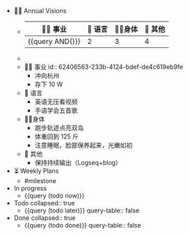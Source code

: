 - 🏳‍🌈 Annual Visions
	- |👨‍🔧 事业|🧿 语言|🤸‍♂️身体|🎈 其他|
	  |---|---|---|---|
	  | {{query AND()}} |2|3|4|
	-
	- 👨‍🔧 事业
	  id:: 62406563-233b-4124-bdef-de4c619eb9fe
		- 冲向杭州
		- 存下 10 W
	- 🧿 语言
		- 英语无压看视频
		- 手语学会五首歌
	- 🤸‍♂️身体
		- 跑步轨迹点亮双岛
		- 体重回到 125 斤
		- 注意睡眠，脸部保养起来，光嫩如初
	- 🎈 其他
		- 保持持续输出（Logseq+blog）
- ⏳ Weekly Plans
	- #milestone
- In progress
	- {{query (todo now)}}
- Todo
  collapsed:: true
	- {{query (todo later)}}
	  query-table:: false
- Done
  collapsed:: true
	- {{query (todo done)}}
	  query-table:: false